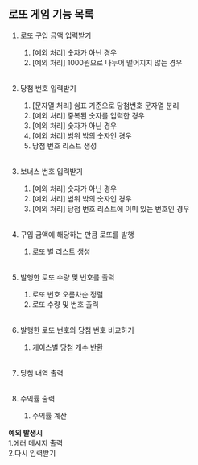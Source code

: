 ## 로또 게임 기능 목록
1. 로또 구입 금액 입력받기
   1. [예외 처리] 숫자가 아닌 경우
   2. [예외 처리] 1000원으로 나누어 떨어지지 않는 경우  
   <br/>

2. 당첨 번호 입력받기
   1. [문자열 처리] 쉼표 기준으로 당첨번호 문자열 분리
   2. [예외 처리] 중복된 숫자를 입력한 경우
   3. [예외 처리] 숫자가 아닌 경우
   4. [예외 처리] 범위 밖의 숫자인 경우
   5. 당첨 번호 리스트 생성  
   <br/>
   
3. 보너스 번호 입력받기
   1. [예외 처리] 숫자가 아닌 경우
   2. [예외 처리] 범위 밖의 숫자인 경우
   3. [예외 처리] 당첨 번호 리스트에 이미 있는 번호인 경우  
   <br/>
   
4. 구입 금액에 해당하는 만큼 로또를 발행
   1. 로또 별 리스트 생성  
   <br/>
   
5. 발행한 로또 수량 및 번호를 출력
   1. 로또 번호 오름차순 정렬
   2. 로또 수량 및 번호 출력  
   <br/>
   
6. 발행한 로또 번호와 당첨 번호 비교하기
   1. 케이스별 당첨 개수 반환  
   <br/>
   
7. 당첨 내역 출력  
   <br/>

8. 수익률 출력
   1. 수익률 계산

**예외 발생시**  
1.에러 메시지 출력   
2.다시 입력받기 